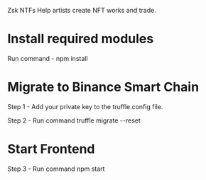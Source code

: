 
Zsk NTFs Help artists create NFT works and trade.


# Install required modules

Run command - npm install

# Migrate to Binance Smart Chain

Step 1 - Add your private key to the truffle.config file.

Step 2 - Run command 
 truffle migrate --reset

# Start Frontend
Step 3 - Run command 
 npm start
